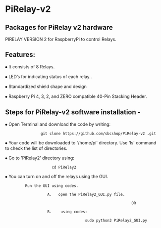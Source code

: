 # PiRelay-v2
## Packages for PiRelay v2 hardware

PIRELAY VERSION 2  for RaspberryPi to control Relays.

## Features:

⦁	 It consists of 8 Relays.

⦁	LED’s for indicating status of each relay..

⦁	Standardized shield shape and design

⦁	Raspberry Pi 4, 3, 2, and ZERO compatible 40-Pin Stacking Header.


## Steps for PiRelay-v2 software installation -

⦁	 Open Terminal and download the code by writing:      

                    git clone https://github.com/sbcshop/PiRelay-v2 .git
                    

⦁	 Your code will be downloaded to '/home/pi' directory. Use 'ls' command to check the list of   directories.

⦁	 Go to 'PiRelay2' directory using:

                         cd PiRelay2
                         
⦁	You can turn on and off the relays using the GUI. 

             Run the GUI using codes.
             
                       A.   open the PiRelay2_GUI.py file.
                       
                                                             OR
                                                             
                       B.    using codes: 
                       
                                        sudo python3 PiRelay2_GUI.py
                                        
                                                         
